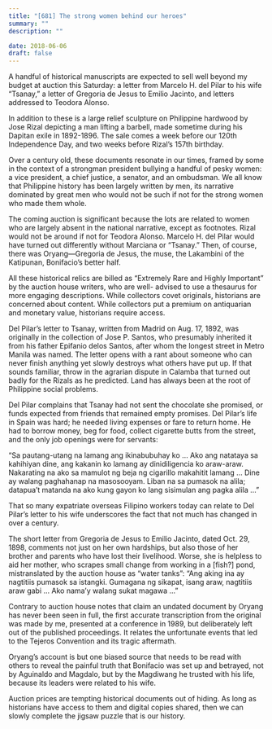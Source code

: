 ```yaml
---
title: "[681] The strong women behind our heroes"
summary: ""
description: ""

date: 2018-06-06
draft: false
---
```


A handful of historical manuscripts are expected to sell well beyond my budget at auction this Saturday: a letter from Marcelo H. del Pilar to his wife “Tsanay,” a letter of Gregoria de Jesus to Emilio Jacinto, and letters addressed to Teodora Alonso.

In addition to these is a large relief sculpture on Philippine hardwood by Jose Rizal depicting a man lifting a barbell, made sometime during his Dapitan exile in 1892-1896. The sale comes a week before our 120th Independence Day, and two weeks before Rizal’s 157th birthday.

Over a century old, these documents resonate in our times, framed by some in the context of a strongman president bullying a handful of pesky women: a vice president, a chief justice, a senator, and an ombudsman. We all know that Philippine history has been largely written by men, its narrative dominated by great men who would not be such if not for the strong women who made them whole.

The coming auction is significant because the lots are related to women who are largely absent in the national narrative, except as footnotes. Rizal would not be around if not for Teodora Alonso. Marcelo H. del Pilar would have turned out differently without Marciana or “Tsanay.” Then, of course, there was Oryang—Gregoria de Jesus, the muse, the Lakambini of the Katipunan, Bonifacio’s better half.

All these historical relics are billed as “Extremely Rare and Highly Important” by the auction house writers, who are well-
advised to use a thesaurus for more engaging descriptions. While collectors covet originals, historians are concerned about content. While collectors put a premium on antiquarian and monetary value, historians require access.

Del Pilar’s letter to Tsanay, written from Madrid on Aug. 17, 1892, was originally in the collection of Jose P. Santos, who presumably inherited it from his father Epifanio delos Santos, after whom the longest street in Metro Manila was named. The letter opens with a rant about someone who can never finish anything yet slowly destroys what others have put up. If that sounds familiar, throw in the agrarian dispute in Calamba that turned out badly for the Rizals as he predicted. Land has always been at the root of Philippine social problems.

Del Pilar complains that Tsanay had not sent the chocolate she promised, or funds expected from friends that remained empty promises. Del Pilar’s life in Spain was hard; he needed living expenses or fare to return home. He had to borrow money, beg for food, collect cigarette butts from the street, and the only job openings were for servants:

“Sa pautang-utang na lamang ang ikinabubuhay ko … Ako ang natataya sa kahihiyan dine, ang kakanin ko lamang ay dinidiligencia ko araw-araw. Nakarating na ako sa mamulot ng beja ng cigarillo makahitit lamang … Dine ay walang paghahanap na masosooyam. Liban na sa pumasok na alila; datapua’t matanda na ako kung gayon ko lang sisimulan ang pagka alila …”

That so many expatriate overseas Filipino workers today can relate to Del Pilar’s letter to his wife underscores the fact that not much has changed in over a century.

The short letter from Gregoria de Jesus to Emilio Jacinto, dated Oct. 29, 1898, comments not just on her own hardships, but also those of her brother and parents who have lost their livelihood. Worse, she is helpless to aid her mother, who scrapes small change from working in a [fish?] pond, mistranslated by the auction house as “water tanks”: “Ang aking ina ay nagtitiis pumasok sa istangki. Gumagana ng sikapat, isang araw, nagtitiis araw gabi … Ako nama’y walang sukat magawa …”

Contrary to auction house notes that claim an undated document by Oryang has never been seen in full, the first accurate transcription from the original was made by me, presented at a conference in 1989, but deliberately left out of the published proceedings. It relates the unfortunate events that led to the Tejeros Convention and its tragic aftermath.

Oryang’s account is but one biased source that needs to be read with others to reveal the painful truth that Bonifacio was set up and betrayed, not by Aguinaldo and Magdalo, but by the Magdiwang he trusted with his life, because its leaders were related to his wife.

Auction prices are tempting historical documents out of hiding. As long as historians have access to them and digital copies shared, then we can slowly complete the jigsaw puzzle that is our history.
